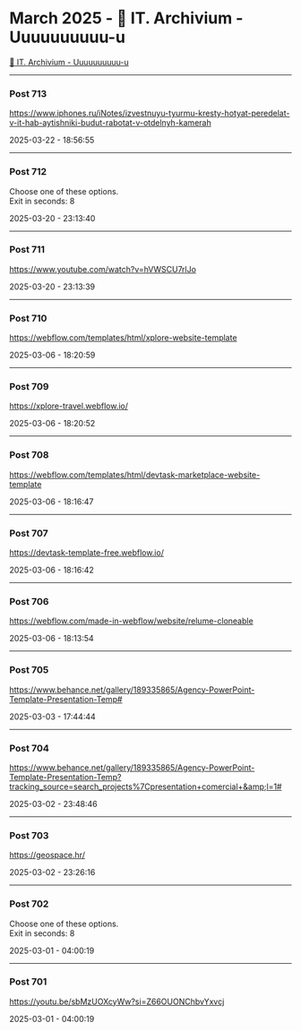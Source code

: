 # March 2025 - 🐊 IT. Archivium - Uuuuuuuuuu-u

[🐊 IT. Archivium - Uuuuuuuuuu-u](../../)



---

### Post 713




<a href="https://www.iphones.ru/iNotes/izvestnuyu-tyurmu-kresty-hotyat-peredelat-v-it-hab-aytishniki-budut-rabotat-v-otdelnyh-kamerah">https://www.iphones.ru/iNotes/izvestnuyu-tyurmu-kresty-hotyat-peredelat-v-it-hab-aytishniki-budut-rabotat-v-otdelnyh-kamerah</a>


2025-03-22 - 18:56:55







---

### Post 712




Choose one of these options. <br />Exit in seconds: 8


2025-03-20 - 23:13:40







---

### Post 711




<a href="https://www.youtube.com/watch?v=hVWSCU7rlJo">https://www.youtube.com/watch?v=hVWSCU7rlJo</a>


2025-03-20 - 23:13:39







---

### Post 710




<a href="https://webflow.com/templates/html/xplore-website-template">https://webflow.com/templates/html/xplore-website-template</a>


2025-03-06 - 18:20:59







---

### Post 709




<a href="https://xplore-travel.webflow.io/">https://xplore-travel.webflow.io/</a>


2025-03-06 - 18:20:52







---

### Post 708




<a href="https://webflow.com/templates/html/devtask-marketplace-website-template">https://webflow.com/templates/html/devtask-marketplace-website-template</a>


2025-03-06 - 18:16:47







---

### Post 707




<a href="https://devtask-template-free.webflow.io/">https://devtask-template-free.webflow.io/</a>


2025-03-06 - 18:16:42







---

### Post 706




<a href="https://webflow.com/made-in-webflow/website/relume-cloneable">https://webflow.com/made-in-webflow/website/relume-cloneable</a>


2025-03-06 - 18:13:54







---

### Post 705




<a href="https://www.behance.net/gallery/189335865/Agency-PowerPoint-Template-Presentation-Temp#">https://www.behance.net/gallery/189335865/Agency-PowerPoint-Template-Presentation-Temp#</a>


2025-03-03 - 17:44:44







---

### Post 704




<a href="https://www.behance.net/gallery/189335865/Agency-PowerPoint-Template-Presentation-Temp?tracking_source=search_projects%7Cpresentation+comercial+&amp;l=1#">https://www.behance.net/gallery/189335865/Agency-PowerPoint-Template-Presentation-Temp?tracking_source=search_projects%7Cpresentation+comercial+&amp;l=1#</a>


2025-03-02 - 23:48:46







---

### Post 703




<a href="https://geospace.hr/">https://geospace.hr/</a>


2025-03-02 - 23:26:16







---

### Post 702




Choose one of these options. <br />Exit in seconds: 8


2025-03-01 - 04:00:19







---

### Post 701




<a href="https://youtu.be/sbMzUOXcyWw?si=Z66OUONChbvYxvcj">https://youtu.be/sbMzUOXcyWw?si=Z66OUONChbvYxvcj</a>


2025-03-01 - 04:00:19





